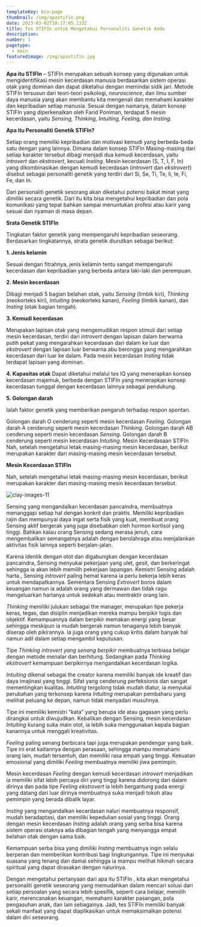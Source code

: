 ```yaml
---
templateKey: bio-page
thumbnail: /img/apastifin.png
date: 2023-03-02T10:17:05.133Z
title: Tes STIFIn untuk Mengetahui Personaliti Genetik Anda
description: 
number: 1
pagetype:
  - main
featuredimage: /img/apastifin.jpg
---
```

<!--![clay-images-11](/img/clay-images-11.jpg)-->

**Apa itu STIFIn** – STIFIn merupakan sebuah konsep yang digunakan untuk mengidentifikasi mesin kecerdasan manusia berdasarkan sistem operasi otak yang dominan dan dapat diketahui dengan memindai sidik jari. Metode STIFIn tersusun dari teori-teori psikologi, *neuroscience*, dan ilmu sumber daya manusia yang akan membantu kita mengenali dan memahami karakter dan kepribadian setiap manusia. Sesuai dengan namanya, dalam konsep STIFIn yang diperkenalkan oleh Farid Poniman, terdapat 5 mesin kecerdasan, yaitu *Sensing, Thinking, Intuiting, Feeling, dan Insting.*

**Apa itu Personaliti Genetik STIFIn?**

Setiap orang memiliki kepribadian dan motivasi kemudi yang berbeda-beda satu dengan yang lainnya. Dimana dalam konsep STIFIn Masing-masing dari setiap karakter tersebut dibagi menjadi dua kemudi kecerdasan, yaitu *introvert* dan *ekstrovert*, kecuali *Insting*. Mesin kecerdasan (S, T, I, F, In) yang dikombinasikan dengan kemudi kecerdasan (*introvert* dan *ekstrovert*) disebut sebagai personaliti genetik yang terdiri dari Si, Se, Ti, Te, Ii, Ie, Fi, Fe, dan In.

Dari personaliti genetik sesorang akan diketahui potensi bakat minat yang dimiliki secara genetik. Dari itu kita bisa mengetahui kepribadian dan pola komunikasi yang tepat bahkan sampai menuntukan profesi atau karir yang sesuai dan nyaman di masa depan.

**Srata Genetik STIFIn**

Tingkatan faktor genetik yang mempengaruhi kepribadian seseorang. Berdasarkan tingkatannya, strata genetik diurutkan sebagai berikut:

**1. Jenis kelamin**

Sesuai dengan fitrahnya, jenis kelamin tentu sangat mempengaruhi kecerdasan dan kepribadian yang berbeda antara laki-laki dan perempuan.

**2. Mesin kecerdasan**

Dibagi menjadi 5 bagian belahan otak, yaitu *Sensing* (limbik kiri), *Thinking* (neokorteks kiri), *Intuiting* (neokorteks kanan), *Feeling* (limbik kanan), dan *Insting* (otak bagian tengah).

**3. Kemudi kecerdasan**

Merupakan lapisan otak yang mengemudikan respon stimuli dari setiap mesin kecerdasan, terdiri dari *introvert* dengan lapisan dalam berwarna putih pekat yang mengarahkan kecerdasan dari dalam ke luar dan *ekstrovert* dengan lapisan luar berwarna abu berongga yang mengarahkan kecerdasan dari luar ke dalam. Pada mesin kecerdasan *Insting* tidak terdapat lapisan yang dominan.

**4. Kapasitas otak**
Dapat diketahui melalui tes IQ yang menerapkan konsep kecerdasan majemuk, berbeda dengan STIFIn yang menerapkan konsep kecerdasan tunggal dengan kecerdasan lainnya sebagai pendukung.

**5. Golongan darah**

Ialah faktor genetik yang memberikan pengaruh terhadap respon spontan.

Golongan darah O cenderung seperti mesin kecerdasan *Feeling.*
Golongan darah A cenderung seperti mesin kecerdasan *Thinking.*
Golongan darah AB cenderung seperti mesin kecerdasan *Sensing.*
Golongan darah B cenderung seperti mesin kecerdasan *Intuiting.*
Mesin Kecerdasaan STIFIn
Nah, setelah mengetahui letak masing-masing mesin kecerdasan, berikut merupakan karakter dari masing-masing mesin kecerdasan tersebut.

**Mesin Kecerdasan STIFIn**

Nah, setelah mengetahui letak masing-masing mesin kecerdasan, berikut merupakan karakter dari masing-masing mesin kecerdasan tersebut.

![clay-images-11](/img/mesinkecerdasan.jpg)

Sensing yang mengandalkan kecerdasan pancaindra, membuatnya menanggapi setiap hal dengan konkrit dan praktis. Memiliki kepribadian rajin dan mempunyai daya ingat serta fisik yang kuat, membuat orang Sensing aktif bergerak yang juga disebabkan oleh hormon kortisol yang tinggi. Bahkan kalau orang Sensing sedang merasa jenuh, cara mengembalikan semangatnya adalah dengan berolahraga atau menjalankan aktivitas fisik lainnya seperti berjalan-jalan.

Karena identik dengan otot dan digabungkan dengan kecerdasan pancaindra, Sensing menyukai pekerjaan yang ulet, gesit, dan berkeringat sehingga ia akan lebih memilih pekerjaan lapangan. Kemistri Sensing adalah harta., Sensing *introvert* paling hemat karena ia perlu bekerja lebih keras untuk mendapatkannya. Sementara Sensing *Extrovert* boros dalam keuangan namun ia adalah orang yang dermawan dan tidak ragu mengeluarkan hartanya untuk sedekah atau mentraktir orang lain.

*Thinking* memiliki julukan sebagai the manager, merupakan tipe pekerja keras, tegas, dan disiplin menjadikan mereka mampu berpikir logis dan objektif. Kemampuannya dalam berpikir memakan energi yang besar sehingga meskipun ia mudah bergerak namun tenaganya lebih banyak diserap oleh pikirannya. Ia juga orang yang cukup kritis dalam banyak hal namun adil dalam setiap mengambil keputusan.

Tipe *Thinking introvert yang senang berpikir* membuatnya terbiasa belajar dengan metode menalar dan berhitung. Sedangkan pada *Thinking ekstrovert* kemampuan berpikirnya mengandalkan kecerdasan logika.

*Intuiting* dikenal sebagai the creator karena memiliki banyak ide kreatif dan daya imajinasi yang tinggi. Sifat yang cenderung perfeksionis dan sangat mementingkan kualitas. *Intuiting* tergolong tidak mudah diatur, ia menyukai perubahan yang terkonsep karena *Intuiting* merupakan pembaharu yang melihat peluang ke depan, namun tidak menyadari musuhnya.

Tipe ini memiliki kemistri “kata” yang berupa ide atau gagasan yang perlu dirangkai untuk diwujudkan. Kebalikan dengan Sensing, mesin kecerdasan *Intuiting* kurang suka main otot, ia lebih suka menggunakan kepala bagian kanannya untuk menggali kreativitas.

*Feeling* paling senang berbicara tapi juga merupakan pendengar yang baik. Tipe ini erat kaitannya dengan perasaan, sehingga mampu memahami orang lain, mudah tersentuh, dan memiliki rasa empati yang tinggi. Kekuatan emosional yang dimiliki *Feeling* membuatnya memiliki jiwa pemimpin.

Mesin kecerdasan *Feeling* dengan kemudi kecerdasan *introvert* menjadikan ia memiliki sifat lebih percaya diri yang tinggi karena didorong dari dalam dirinya dan pada tipe *Feeling ekstrovert* ia lebih bergantung pada energi yang datang dari luar dirinya membuatnya suka menjadi tokoh atau pemimpin yang berada dibalik layar.

*Insting* yang mengandalkan kecerdasan naluri membuatnya responsif, mudah beradaptasi, dan memiliki kepedulian sosial yang tinggi. Orang dengan mesin kecerdasan *Insting* adalah orang yang serba bisa karena sistem operasi otaknya ada dibagian tengah yang menyangga empat belahan otak dengan sama baik.

Kemampuan serba bisa yang dimiliki *Insting* membuatnya ingin selalu berperan dan memberikan kontribusi bagi lingkungannya. Tipe ini menyukai suasana yang tenang dan damai sehingga ia mampu melihat hikmah secara spiritual yang dapat dirasakan dengan nalurinya.

Dengan mengetahui pertanyaan dari apa itu STIFIn , kita akan mengetahui personaliti genetik seseorang yang memudahkan dalam mencari solusi dari setiap persoalan yang secara lebih spesifik, seperti cara belajar, memilih karir, merencanakan keuangan, memahami karakter pasangan, pola pengasuhan anak, dan lain sebagainya. Jadi, tes STIFIn memiliki banyak sekali manfaat yang dapat diaplikasikan untuk memaksimalkan potensi dalam diri seseorang.

<a href="https://unsplash.com/@tomcrewceramics" target="_blank"> </a>


